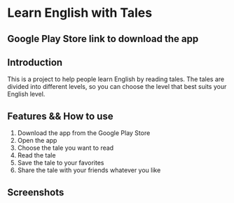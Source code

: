# Learn English with Tales

## Google Play Store link to download the app

## Introduction

This is a project to help people learn English by reading tales. The tales are divided into different levels, so you can choose the level that best suits your English level.

## Features && How to use

1. Download the app from the Google Play Store
2. Open the app
3. Choose the tale you want to read
4. Read the tale
5. Save the tale to your favorites
6. Share the tale with your friends whatever you like

## Screenshots
